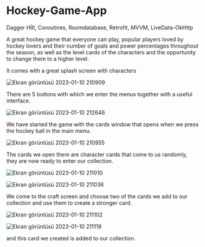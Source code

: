 # Hockey-Game-App
Dagger Hİlt, Coroutines, Roomdatabase, Retrofit, MVVM, LiveData-OkHttp

A great hockey game that everyone can play, popular players loved by hockey lovers and their number of goals and power percentages throughout the season, as well as the level cards of the characters and the opportunity to change them to a higher level.

It comes with a great splash screen with characters

![Ekran görüntüsü 2023-01-10 210909](https://user-images.githubusercontent.com/82119806/211631957-a01eed49-099d-4b99-afbc-d9026467cc2b.png)

There are 5 buttons with which we enter the menus together with a useful interface.


![Ekran görüntüsü 2023-01-10 212646](https://user-images.githubusercontent.com/82119806/211632479-58dda284-baf3-4f4b-929f-bcffe83a13f3.png)

We have started the game with the cards window that opens when we press the hockey ball in the main menu.

![Ekran görüntüsü 2023-01-10 210955](https://user-images.githubusercontent.com/82119806/211632722-69169110-02b1-4a32-9d65-c6e461423d56.png)


The cards we open there are character cards that come to us randomly, they are now ready to enter our collection.

![Ekran görüntüsü 2023-01-10 211010](https://user-images.githubusercontent.com/82119806/211632991-f2d37ab2-5c7a-4bab-b3da-feb9c1364aa0.png)


![Ekran görüntüsü 2023-01-10 211036](https://user-images.githubusercontent.com/82119806/211633011-bb479673-dfb8-46d5-b8ef-e4e20f871290.png)


We come to the craft screen and choose two of the cards we add to our collection and use them to create a stronger card.

![Ekran görüntüsü 2023-01-10 211102](https://user-images.githubusercontent.com/82119806/211633690-7b1c85c6-b29d-4cd2-b47c-db6b5d9ab5f1.png)

![Ekran görüntüsü 2023-01-10 211119](https://user-images.githubusercontent.com/82119806/211633803-58709c4b-bfa6-48c7-8e28-5a9c88bfd392.png)


and this card we created is added to our collection.
